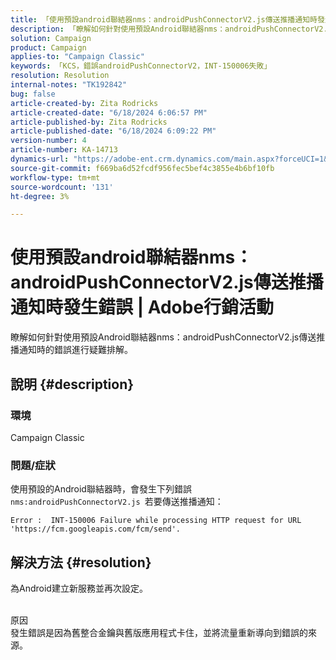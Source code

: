 ```yaml
---
title: 「使用預設android聯結器nms：androidPushConnectorV2.js傳送推播通知時發生錯誤 | Adobe行銷活動」
description: 「瞭解如何針對使用預設Android聯結器nms：androidPushConnectorV2.js傳送推播通知時的錯誤進行疑難排解。」
solution: Campaign
product: Campaign
applies-to: "Campaign Classic"
keywords: 「KCS，錯誤androidPushConnectorV2，INT-150006失敗」
resolution: Resolution
internal-notes: "TK192842"
bug: false
article-created-by: Zita Rodricks
article-created-date: "6/18/2024 6:06:57 PM"
article-published-by: Zita Rodricks
article-published-date: "6/18/2024 6:09:22 PM"
version-number: 4
article-number: KA-14713
dynamics-url: "https://adobe-ent.crm.dynamics.com/main.aspx?forceUCI=1&pagetype=entityrecord&etn=knowledgearticle&id=c2666a87-9d2d-ef11-840a-002248084fbb"
source-git-commit: f669ba6d52fcdf956fec5bef4c3855e4b6bf10fb
workflow-type: tm+mt
source-wordcount: '131'
ht-degree: 3%

---
```


# 使用預設android聯結器nms：androidPushConnectorV2.js傳送推播通知時發生錯誤 | Adobe行銷活動


瞭解如何針對使用預設Android聯結器nms：androidPushConnectorV2.js傳送推播通知時的錯誤進行疑難排解。

## 說明 {#description}


### 環境

Campaign Classic

### 問題/症狀

使用預設的Android聯結器時，會發生下列錯誤 `nms:androidPushConnectorV2.js `若要傳送推播通知：


```
Error :  INT-150006 Failure while processing HTTP request for URL 'https://fcm.googleapis.com/fcm/send'.
```



## 解決方法 {#resolution}


為Android建立新服務並再次設定。


<br>原因<br>
發生錯誤是因為舊整合金鑰與舊版應用程式卡住，並將流量重新導向到錯誤的來源。
